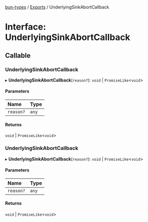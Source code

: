 [bun-types](https://oven-sh.github.io/bun-types/README.md) / [Exports](https://oven-sh.github.io/bun-types/modules.md) / UnderlyingSinkAbortCallback

# Interface: UnderlyingSinkAbortCallback

## Callable

### UnderlyingSinkAbortCallback

▸ **UnderlyingSinkAbortCallback**(`reason?`): `void` \| `PromiseLike`<`void`\>

#### Parameters

| Name | Type |
| :------ | :------ |
| `reason?` | `any` |

#### Returns

`void` \| `PromiseLike`<`void`\>

### UnderlyingSinkAbortCallback

▸ **UnderlyingSinkAbortCallback**(`reason?`): `void` \| `PromiseLike`<`void`\>

#### Parameters

| Name | Type |
| :------ | :------ |
| `reason?` | `any` |

#### Returns

`void` \| `PromiseLike`<`void`\>

